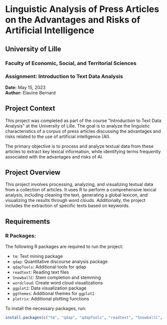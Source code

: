 # Linguistic Analysis of Press Articles on the Advantages and Risks of Artificial Intelligence

## University of Lille
### Faculty of Economic, Social, and Territorial Sciences

### Assignment: Introduction to Text Data Analysis

**Date:** May 15, 2023  
**Author:** Elauïne Bernard

## Project Context
This project was completed as part of the course "Introduction to Text Data Analysis" at the University of Lille. 
The goal is to analyze the linguistic characteristics of a corpus of press articles discussing the advantages and risks related to the use of artificial intelligence (AI).

The primary objective is to process and analyze textual data from these articles to extract key lexical information, while identifying terms frequently associated with the advantages and risks of AI.

## Project Overview
This project involves processing, analyzing, and visualizing textual data from a collection of articles. 
It uses R to perform a comprehensive lexical analysis, including cleaning the text, generating a global lexicon, and visualizing the results through word clouds.
Additionally, the project includes the extraction of specific texts based on keywords.

## Requirements

### R Packages:
The following R packages are required to run the project:
- `tm`: Text mining package
- `qdap`: Quantitative discourse analysis package
- `qdapTools`: Additional tools for qdap
- `readtext`: Reading text files
- `SnowballC`: Stem completion and stemming
- `wordcloud`: Create word cloud visualizations
- `ggplot2`: Data visualization package
- `ggthemes`: Additional themes for `ggplot2`
- `plotrix`: Additional plotting functions

To install the necessary packages, run:
```R
install.packages(c("tm", "qdap", "qdapTools", "readtext", "SnowballC", "wordcloud", "ggplot2", "ggthemes", "plotrix"))
